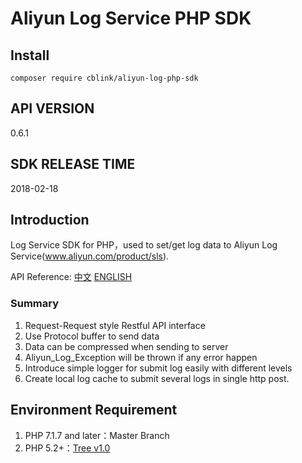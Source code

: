 ﻿# Aliyun Log Service PHP SDK

## Install

`composer require cblink/aliyun-log-php-sdk` 

## API VERSION

0.6.1

## SDK RELEASE TIME

2018-02-18

## Introduction

Log Service SDK for PHP，used to set/get log data to Aliyun Log Service(www.aliyun.com/product/sls).

API Reference: [中文](https://help.aliyun.com/document_detail/29007.html) [ENGLISH](https://www.alibabacloud.com/help/doc-detail/29007.htm)


### Summary

1. Request-Request style Restful API interface
2. Use Protocol buffer to send data 
3. Data can be compressed when sending to server
4. Aliyun_Log_Exception will be thrown if any error happen
5. Introduce simple logger for submit log easily with different levels
6. Create local log cache to submit several logs in single http post.

## Environment Requirement

1. PHP 7.1.7 and later：Master Branch
2. PHP 5.2+：[Tree v1.0](https://github.com/aliyun/aliyun-log-php-sdk/tree/v1.0)

